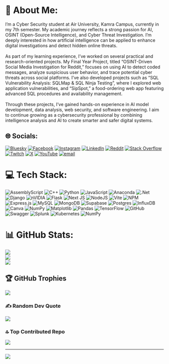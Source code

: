 # 💫 About Me:
I’m a Cyber Security student at Air University, Kamra Campus, currently in my 7th semester. My academic journey reflects a strong passion for AI, OSINT (Open-Source Intelligence), and Cyber Threat Investigation. I’m deeply interested in how artificial intelligence can be applied to enhance digital investigations and detect hidden online threats.<br><br>As part of my learning experience, I’ve worked on several practical and research-oriented projects. My Final Year Project, titled “OSINT-Driven Social Media Investigation for Reddit,” focuses on using AI to detect coded messages, analyze suspicious user behavior, and trace potential cyber threats across social platforms. I’ve also developed projects such as “SQL Vulnerability Analysis: SQLMap & SQL Ninja Testing”, where I explored web application vulnerabilities, and “SipSpot,” a food-ordering web app featuring advanced SQL procedures and availability management.<br><br>Through these projects, I’ve gained hands-on experience in AI model development, data analysis, web security, and software engineering. I aim to continue growing as a cybersecurity professional by combining intelligence analysis and AI to create smarter and safer digital systems.


## 🌐 Socials:
[![Bluesky](https://img.shields.io/badge/bluesky-0285FF?style=for-the-badge&logo=bluesky&logoColor=%23FFFFFF)](https://bsky.app/profile/takeda-shingen) [![Facebook](https://img.shields.io/badge/Facebook-%231877F2.svg?logo=Facebook&logoColor=white)](https://facebook.com/SheikhZubyanWahid) [![Instagram](https://img.shields.io/badge/Instagram-%23E4405F.svg?logo=Instagram&logoColor=white)](https://instagram.com/sheikh_saab248) [![LinkedIn](https://img.shields.io/badge/LinkedIn-%230077B5.svg?logo=linkedin&logoColor=white)](https://linkedin.com/in/sheikh-zubyan-a67196285) [![Reddit](https://img.shields.io/badge/Reddit-%23FF4500.svg?logo=Reddit&logoColor=white)](https://reddit.com/user/Sheikh-Saab) [![Stack Overflow](https://img.shields.io/badge/-Stackoverflow-FE7A16?logo=stack-overflow&logoColor=white)](https://stackoverflow.com/users/22922574) [![Twitch](https://img.shields.io/badge/Twitch-%239146FF.svg?logo=Twitch&logoColor=white)](https://twitch.tv/andy_alferdo) [![X](https://img.shields.io/badge/X-black.svg?logo=X&logoColor=white)](https://x.com/SZubyan) [![YouTube](https://img.shields.io/badge/YouTube-%23FF0000.svg?logo=YouTube&logoColor=white)](https://youtube.com/@AndyAlferdo) [![email](https://img.shields.io/badge/Email-D14836?logo=gmail&logoColor=white)](mailto:sheikhzubyanwahid@gmail.com) 

# 💻 Tech Stack:
![AssemblyScript](https://img.shields.io/badge/assembly%20script-%23000000.svg?style=flat&logo=assemblyscript&logoColor=white) ![C++](https://img.shields.io/badge/c++-%2300599C.svg?style=flat&logo=c%2B%2B&logoColor=white) ![Python](https://img.shields.io/badge/python-3670A0?style=flat&logo=python&logoColor=ffdd54) ![JavaScript](https://img.shields.io/badge/javascript-%23323330.svg?style=flat&logo=javascript&logoColor=%23F7DF1E) ![Anaconda](https://img.shields.io/badge/Anaconda-%2344A833.svg?style=flat&logo=anaconda&logoColor=white) ![.Net](https://img.shields.io/badge/.NET-5C2D91?style=flat&logo=.net&logoColor=white) ![Django](https://img.shields.io/badge/django-%23092E20.svg?style=flat&logo=django&logoColor=white) ![nVIDIA](https://img.shields.io/badge/cuda-000000.svg?style=flat&logo=nVIDIA&logoColor=green) ![Flask](https://img.shields.io/badge/flask-%23000.svg?style=flat&logo=flask&logoColor=white) ![Next JS](https://img.shields.io/badge/Next-black?style=flat&logo=next.js&logoColor=white) ![NodeJS](https://img.shields.io/badge/node.js-6DA55F?style=flat&logo=node.js&logoColor=white) ![Vite](https://img.shields.io/badge/vite-%23646CFF.svg?style=flat&logo=vite&logoColor=white) ![NPM](https://img.shields.io/badge/NPM-%23CB3837.svg?style=flat&logo=npm&logoColor=white) ![Express.js](https://img.shields.io/badge/express.js-%23404d59.svg?style=flat&logo=express&logoColor=%2361DAFB) ![MySQL](https://img.shields.io/badge/mysql-4479A1.svg?style=flat&logo=mysql&logoColor=white) ![MongoDB](https://img.shields.io/badge/MongoDB-%234ea94b.svg?style=flat&logo=mongodb&logoColor=white) ![Supabase](https://img.shields.io/badge/Supabase-3ECF8E?style=flat&logo=supabase&logoColor=white) ![Postgres](https://img.shields.io/badge/postgres-%23316192.svg?style=flat&logo=postgresql&logoColor=white) ![InfluxDB](https://img.shields.io/badge/InfluxDB-22ADF6?style=flat&logo=InfluxDB&logoColor=white) ![Canva](https://img.shields.io/badge/Canva-%2300C4CC.svg?style=flat&logo=Canva&logoColor=white) ![NumPy](https://img.shields.io/badge/numpy-%23013243.svg?style=flat&logo=numpy&logoColor=white) ![Matplotlib](https://img.shields.io/badge/Matplotlib-%23ffffff.svg?style=flat&logo=Matplotlib&logoColor=black) ![Pandas](https://img.shields.io/badge/pandas-%23150458.svg?style=flat&logo=pandas&logoColor=white) ![TensorFlow](https://img.shields.io/badge/TensorFlow-%23FF6F00.svg?style=flat&logo=TensorFlow&logoColor=white) ![GitHub](https://img.shields.io/badge/github-%23121011.svg?style=flat&logo=github&logoColor=white) ![Swagger](https://img.shields.io/badge/-Swagger-%23Clojure?style=flat&logo=swagger&logoColor=white) ![Splunk](https://img.shields.io/badge/splunk-%23000000.svg?style=flat&logo=splunk&logoColor=white) ![Kubernetes](https://img.shields.io/badge/kubernetes-%23326ce5.svg?style=flat&logo=kubernetes&logoColor=white) ![NumPy](https://img.shields.io/badge/numpy-%23013243.svg?style=flat&logo=numpy&logoColor=white)
# 📊 GitHub Stats:
![](https://github-readme-stats.vercel.app/api?username=Andy-Alferdo&theme=radical&hide_border=false&include_all_commits=true&count_private=true)<br/>
![](https://nirzak-streak-stats.vercel.app/?user=Andy-Alferdo&theme=radical&hide_border=false)<br/>
![](https://github-readme-stats.vercel.app/api/top-langs/?username=Andy-Alferdo&theme=radical&hide_border=false&include_all_commits=true&count_private=true&layout=compact)

## 🏆 GitHub Trophies
![](https://github-profile-trophy.vercel.app/?username=Andy-Alferdo&theme=radical&no-frame=false&no-bg=false&margin-w=4)

### ✍️ Random Dev Quote
![](https://quotes-github-readme.vercel.app/api?type=horizontal&theme=radical)

### 🔝 Top Contributed Repo
![](https://github-contributor-stats.vercel.app/api?username=Andy-Alferdo&limit=5&theme=dark&combine_all_yearly_contributions=true)

---
[![](https://visitcount.itsvg.in/api?id=Andy-Alferdo&icon=3&color=1)](https://visitcount.itsvg.in)

<!-- Proudly created with GPRM ( https://gprm.itsvg.in ) -->
